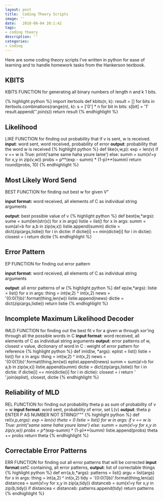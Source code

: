 ```yaml
---
layout: post
title:  Coding Theory Scripts
image: ''
date:   2018-08-04 20:1:42
tags:
- coding theory
description: ‘’
categories:
- Coding
---
```

Here are some coding theory scripts I’ve written in python for ease of learning and to handle homework tasks from the Hankerson textbook.

## KBITS
KBITS FUNCTION for generating all binary numbers of length n and k 1 bits.

{% highlight python %}
	import itertools
	def kbits(n, k):
	    result = \[]
	    for bits in itertools.combinations(range(n), k):
	s = \['0'] \* n
	for bit in bits:
	s\[bit] = '1'
	result.append(''.join(s))
	return result
{% endhighlight %}

## Likelihood
LIKE FUNCTION for finding out probability that if v is sent, w is received.
**input**: word sent, word received, probability of error
**output**: probability that the word w is received
{% highlight python %}
def like(v,w,p):
exp = len(v)
if v == w is True:
print('same same haha youre lame')
else:
summ = sum(x!=y for x,y in zip(v,w))
probs = p\**(exp - summ) * (1-p)\*\*(summ)
return round(probs, 10)
{% endhighlight %}

## Most Likely Word Send
BEST FUNCTION for finding out best w for given V"

**input format:** word received, all elements of C as individual string arguments

**output**: best possible value of v
{% highlight python %}
	def best(w,*args):
	    sume = sum(len(str(x)) for x in args)
	    listie = list()
	    for x in args:
	        summ = sum(a!=b for a,b in zip(w,x))
	        listie.append(summ)
	    dictie = dict(zip(args,listie))
	    for i in dictie:
	        if dictie[i]  == min(dictie[i] for i in dictie):
	            closest = i
	    return dictie
{% endhighlight %}

## Error Pattern
EP FUNCTION for finding out error pattern

**input format**: word received, all elements of C as individual string arguments

**output**: all error patterns of w
{% highlight python %}
	def ep(w,*args):
	    listie = list()
	    for x in args:
	        thing = int(w,2) ^ int(x,2)
	        news = '{0:0{1}b}'.format(thing,len(w))
	        listie.append(news)
	    dictie = dict(zip(args,listie))
	    return listie
{% endhighlight %}

## Incomplete Maximum Likelihood Decoder
IMLD FUNCTION for finding out the best fit v for a given w through xor'ing through all the possible words in C
**input format**: word received, all elements of C as individual string arguments
**output**: error patterns of w, closest v value, dictionary of word in C : weight of error pattern for reference
{% highlight python %}
	def imld(w, *args):
	    eplist = list()
	    listie = list()
	    for x in args:
	        thing = int(w,2) ^ int(x,2)
	        news = '{0:0{1}b}'.format(thing,len(w))
	        eplist.append(news)
	        summ = sum(a!=b for a,b in zip(w,x))
	        listie.append(summ)
	    dictie = dict(zip(args,listie))
	    for i in dictie:
	        if dictie[i]  == min(dictie[i] for i in dictie):
	            closest = i
	    return ' '.join(eplist), closest, dictie
{% endhighlight %}

## Reliability of MLD
REL FUNCTION for finding out probability theta p as sum of probability of v = w
**input format**: word sent, probability of error, set L(v)
**output**: theta p
ENTER P AS NUMBER NOT STRING!"""
{% highlight python %}
	def rel(v,p,*args):
	    exp = len(v)
	    theta = 0
	    listie = list()
	    for w in args:
	        if v == w is True:
	            print('same same haha youre lame')
	        else:
	            summ = sum(x!=y for x,y in zip(v,w))
	            probs = p**(exp-summ) * (1-p)**(summ)
	            listie.append(probs)
	            theta += probs
	    return theta
{% endhighlight %}

## Correctable Error Patterns
ERR FUNCTION for finding out all error patterns that will be corrected
**input format**:setC containing, all error patterns,
**output**: list of correctable things
{% highlight python %}
	def err(a,b,*args):
	    patterns = list()
	    argu = list(args)
	    for x in args:
	        thing = int(a,2) ^ int(x,2)
	        tidy = '{0:0{1}b}'.format(thing,len(a))
	        distancea = sum(x!=y for x,y in zip(a,tidy))
	        distanceb = sum(x!=y for x,y in zip(b,tidy))
	        if distancea < distanceb:
	            patterns.append(tidy)
	    return patterns
{% endhighlight %}